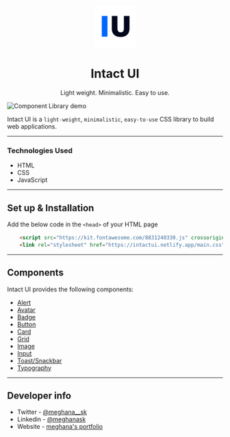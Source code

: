 
<div align="center">
  <img src="./assets/favicon-iu.png" height="100" width="100" alt="intact-ui logo"/>
  <br />
<h1>Intact UI</h1>
<p font-size="10px">Light weight. Minimalistic. Easy to use.
</div>

![Component Library demo](./assets/Intact-UI.gif)

Intact UI is a `light-weight`, `minimalistic`, `easy-to-use` CSS library to build web applications.

---
### Technologies Used

- HTML
- CSS
- JavaScript

---

## Set up & Installation

Add the below code in the `<head>` of your HTML page

```html
    <script src="https://kit.fontawesome.com/8831240330.js" crossorigin="anonymous"></script>
    <link rel="stylesheet" href="https://intactui.netlify.app/main.css">
```

---

## Components

Intact UI provides the following components:

- [Alert](https://intactui.netlify.app/components/alert/alert.html)
- [Avatar](https://intactui.netlify.app/components/avatar/avatar.html)
- [Badge](https://intactui.netlify.app/components/badge/badge.html)
- [Button](https://intactui.netlify.app/components/button/button.html)
- [Card](https://intactui.netlify.app/components/card/card.html)
- [Grid](https://intactui.netlify.app/components/grid/grid.html)
- [Image](https://intactui.netlify.app/components/image/image.html)
- [Input](https://intactui.netlify.app/components/input/input.html)
- [Toast/Snackbar](https://intactui.netlify.app/components/toast/toast.html)
- [Typography](https://intactui.netlify.app/components/typography/textutils)

---

## Developer info

- Twitter - [@meghana__sk](https://twitter.com/meghana__sk)
- Linkedin - [@meghanask](https://www.linkedin.com/in/meghanask)
- Website - [meghana's portfolio](https://sk-meghana.netlify.app)
